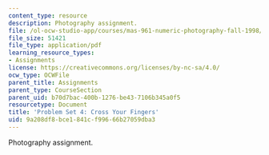 ```yaml
---
content_type: resource
description: Photography assignment.
file: /ol-ocw-studio-app/courses/mas-961-numeric-photography-fall-1998/9a208df8bce1841cf99666b27059dba3_ps4.pdf
file_size: 51421
file_type: application/pdf
learning_resource_types:
- Assignments
license: https://creativecommons.org/licenses/by-nc-sa/4.0/
ocw_type: OCWFile
parent_title: Assignments
parent_type: CourseSection
parent_uid: b70d7bac-400b-1276-be43-7106b345a0f5
resourcetype: Document
title: 'Problem Set 4: Cross Your Fingers'
uid: 9a208df8-bce1-841c-f996-66b27059dba3
---
```

Photography assignment.